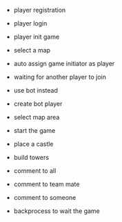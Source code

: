 - player registration
- player login
- player init game 
- select a map
- auto assign game initiator as player
- waiting for another player to join
- use bot instead
- create bot player
- select map area
- start the game

- place a castle
- build towers
- comment to all
- comment to team mate
- comment to someone

- backprocess to wait the game
